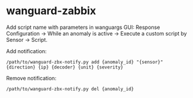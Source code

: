 wanguard-zabbix
===============

Add script name with parameters in wanguargs GUI: Response Configuration -> While an anomaly is active -> Execute a custom script by Sensor -> Script.

Add notification:
```
/path/to/wanguard-zbx-notify.py add {anomaly_id} "{sensor}" {direction} {ip} {decoder} {unit} {severity}
```

Remove notification:
```
/path/to/wanguard-zbx-notify.py del {anomaly_id}
```
